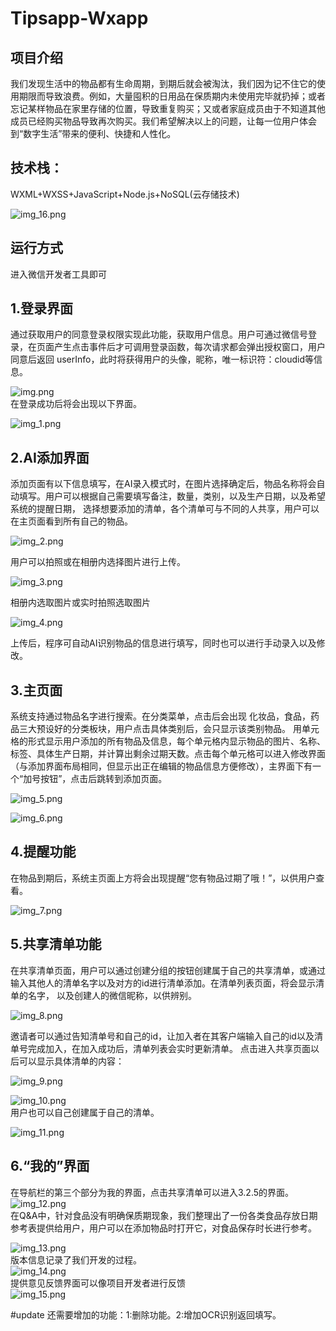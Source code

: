 # Tipsapp-Wxapp
## 项目介绍
我们发现生活中的物品都有生命周期，到期后就会被淘汰，我们因为记不住它的使用期限而导致浪费。例如，大量囤积的日用品在保质期内未使用完毕就扔掉；或者忘记某样物品在家里存储的位置，导致重复购买；又或者家庭成员由于不知道其他成员已经购买物品导致再次购买。我们希望解决以上的问题，让每一位用户体会到“数字生活”带来的便利、快捷和人性化。  

## 技术栈：
WXML+WXSS+JavaScript+Node.js+NoSQL(云存储技术)  

![img_16.png](img_16.png)
  

## 运行方式
进入微信开发者工具即可

## 1.登录界面
通过获取用户的同意登录权限实现此功能，获取用户信息。用户可通过微信号登录，在页面产生点击事件后才可调用登录函数，每次请求都会弹出授权窗口，用户同意后返回 userInfo，此时将获得用户的头像，昵称，唯一标识符：cloudid等信息。
  

![img.png](img.png)  
在登录成功后将会出现以下界面。  

![img_1.png](img_1.png)
## 2.AI添加界面
添加页面有以下信息填写，在AI录入模式时，在图片选择确定后，物品名称将会自动填写。用户可以根据自己需要填写备注，数量，类别，以及生产日期，以及希望系统的提醒日期，
选择想要添加的清单，各个清单可与不同的人共享，用户可以在主页面看到所有自己的物品。  

![img_2.png](img_2.png)

用户可以拍照或在相册内选择图片进行上传。  

![img_3.png](img_3.png)  

相册内选取图片或实时拍照选取图片  

![img_4.png](img_4.png)

上传后，程序可自动AI识别物品的信息进行填写，同时也可以进行手动录入以及修改。
## 3.主页面
系统支持通过物品名字进行搜索。在分类菜单，点击后会出现 化妆品，食品，药品三大预设好的分类板块，用户点击具体类别后，会只显示该类别物品。
	用单元格的形式显示用户添加的所有物品及信息，每个单元格内显示物品的图片、名称、标签、具体生产日期，并计算出剩余过期天数。点击每个单元格可以进入修改界面（与添加界面布局相同，但显示出正在编辑的物品信息方便修改），主界面下有一个“加号按钮”，点击后跳转到添加页面。  

![img_5.png](img_5.png)  

![img_6.png](img_6.png)  

## 4.提醒功能
在物品到期后，系统主页面上方将会出现提醒“您有物品过期了哦！”，以供用户查看。  

![img_7.png](img_7.png)
## 5.共享清单功能
在共享清单页面，用户可以通过创建分组的按钮创建属于自己的共享清单，或通过输入其他人的清单名字以及对方的id进行清单添加。在清单列表页面，将会显示清单的名字，
以及创建人的微信昵称，以供辨别。  

![img_8.png](img_8.png)  

邀请者可以通过告知清单号和自己的id，让加入者在其客户端输入自己的id以及清单号完成加入，在加入成功后，清单列表会实时更新清单。
点击进入共享页面以后可以显示具体清单的内容：  

![img_9.png](img_9.png)  

![img_10.png](img_10.png)  
用户也可以自己创建属于自己的清单。  

![img_11.png](img_11.png)
## 6.“我的”界面
在导航栏的第三个部分为我的界面，点击共享清单可以进入3.2.5的界面。  
![img_12.png](img_12.png)  
在Q&A中，针对食品没有明确保质期现象，我们整理出了一份各类食品存放日期参考表提供给用户，用户可以在添加物品时打开它，对食品保存时长进行参考。  

![img_13.png](img_13.png)  
版本信息记录了我们开发的过程。  
![img_14.png](img_14.png)  
提供意见反馈界面可以像项目开发者进行反馈  
![img_15.png](img_15.png)

#update
还需要增加的功能：1:删除功能。2:增加OCR识别返回填写。

